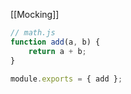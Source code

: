 [[Mocking]]
```Javascript
// math.js
function add(a, b) {
	return a + b;
}

module.exports = { add };
```